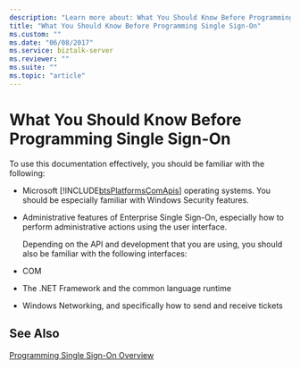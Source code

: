 ```yaml
---
description: "Learn more about: What You Should Know Before Programming Single Sign-On"
title: "What You Should Know Before Programming Single Sign-On"
ms.custom: ""
ms.date: "06/08/2017"
ms.service: biztalk-server
ms.reviewer: ""
ms.suite: ""
ms.topic: "article"
---
```

# What You Should Know Before Programming Single Sign-On
To use this documentation effectively, you should be familiar with the following:  
  
- Microsoft [!INCLUDE[btsPlatformsComApis](../includes/btsplatformscomapis-md.md)] operating systems. You should be especially familiar with Windows Security features.  
  
- Administrative features of Enterprise Single Sign-On, especially how to perform administrative actions using the user interface.  
  
  Depending on the API and development that you are using, you should also be familiar with the following interfaces:  
  
- COM  
  
- The .NET Framework and the common language runtime  
  
- Windows Networking, and specifically how to send and receive tickets  
  
## See Also  
 [Programming Single Sign-On Overview](../core/programming-single-sign-on-overview.md)

